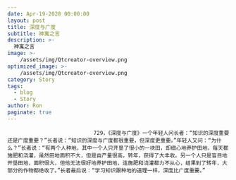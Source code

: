 ```yaml
---
date: Apr-19-2020 00:00:00
layout: post
title: 深度与广度
subtitle: 神寓之言
description: >-
  神寓之言
image: >-
    /assets/img/Qtcreator-overview.png
optimized_image: >-
    /assets/img/Qtcreator-overview.png
category: Story
tags:
  - blog
  - Story
author: Ron
paginate: true
---
```


							　　729，《深度与广度》一个年轻人问长者：“知识的深度重要还是广度重要？”长者说：“知识的深度与广度都很重要，但深度更重要。”年轻人又问：“为什么？”长者说：“有两个人种地，其中一个人只开垦了很小的一块田，却细心地养护田地，每天都施肥和浇灌，虽然田地面积不大，但是亩产量很高，转年，获得了大丰收。另一个人只是盲目地开垦田地，面积很大，但他无法很好地养护田地，连施肥和浇灌都力不从心，结果到了转年，大部分的作物都绝收了。”长者最后说：“学习知识跟种地的道理一样，深度比广度重要。”
							
							
						